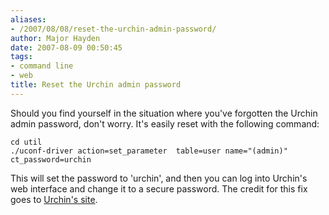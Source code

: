 ```yaml
---
aliases:
- /2007/08/08/reset-the-urchin-admin-password/
author: Major Hayden
date: 2007-08-09 00:50:45
tags:
- command line
- web
title: Reset the Urchin admin password
---
```


Should you find yourself in the situation where you've forgotten the Urchin admin password, don't worry. It's easily reset with the following command:

```
cd util
./uconf-driver action=set_parameter  table=user name="(admin)"  ct_password=urchin
```

This will set the password to 'urchin', and then you can log into Urchin's web interface and change it to a secure password. The credit for this fix goes to [Urchin's site][1].

 [1]: http://www.google.com/support/urchin45/bin/answer.py?answer=28531&topic=7392